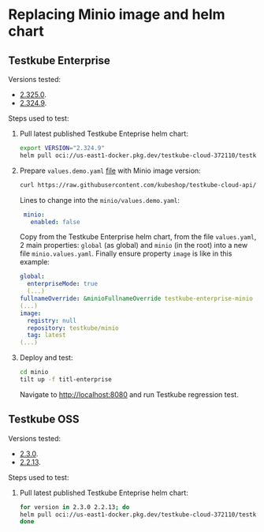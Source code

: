 # Replacing Minio image and helm chart

## Testkube Enterprise

Versions tested:

* [2.325.0](https://console.cloud.google.com/artifacts/docker/testkube-cloud-372110/us-east1/testkube/testkube-enterprise/sha256:269069768a5d38ad8fa4f431d32d1cd37379a45eacbe6dfa3d37e0f0d8c7e8fa?inv=1&invt=Abp0OQ&project=testkube-cloud-372110&supportedpurview=project).
* [2.324.9](https://console.cloud.google.com/artifacts/docker/testkube-cloud-372110/us-east1/testkube/testkube-enterprise/sha256:1b100d4779503afc4a93c89cbc74809b56b48d4022fbe7325f3db4cd90bf4c93?inv=1&invt=Abp0OQ&project=testkube-cloud-372110&supportedpurview=project).

Steps used to test:

1. Pull latest published Testkube Enteprise helm chart:

   ```bash
   export VERSION="2.324.9"
   helm pull oci://us-east1-docker.pkg.dev/testkube-cloud-372110/testkube/testkube-enterprise --version $VERSION --untar -d charts/tke-$VERSION
   ```

2. Prepare `values.demo.yaml` [file](https://github.com/kubeshop/testkube-cloud-api/blob/main/helm/values.demo.yaml) with Minio image version:

   ```bash
   curl https://raw.githubusercontent.com/kubeshop/testkube-cloud-api/refs/heads/main/helm/values.demo.yaml?token=[YOUR_TOKEN] -o minio/values.demo.yaml
   ```

   Lines to change into the `minio/values.demo.yaml`:

   ```yaml
    minio:
      enabled: false
   ```

   Copy from the Testkube Enterprise helm chart, from the file `values.yaml`, 2 main properties: `global` (as global) and `minio` (in the root) into a new file `minio.values.yaml`. Finally ensure property `image` is like in this example:

   ```yaml
   global:
     enterpriseMode: true
     (...)
   fullnameOverride: &minioFullnameOverride testkube-enterprise-minio
   (...)
   image:
     registry: null
     repository: testkube/minio
     tag: latest
   (...)
   ```

3. Deploy and test:

   ```bash
   cd minio
   tilt up -f titl-enterprise
   ```

   Navigate to <http://localhost:8080> and run Testkube regression test.

## Testkube OSS

Versions tested:

* [2.3.0](https://console.cloud.google.com/artifacts/docker/testkube-cloud-372110/us-east1/testkube/testkube/sha256:ae338a5125b9f5791652360be1602207203b3bd0fea41c7bf937fe2b13f80111?inv=1&invt=Abp0OQ&project=testkube-cloud-372110&supportedpurview=project).
* [2.2.13](https://console.cloud.google.com/artifacts/docker/testkube-cloud-372110/us-east1/testkube/testkube/sha256:9154e9dd8e92b6cf5a3e1dc31bdd7168dd36895e9884737b41ecf851773f0da4?inv=1&invt=Abp0OQ&project=testkube-cloud-372110&supportedpurview=project).

Steps used to test:

1. Pull latest published Testkube Enteprise helm chart:

   ```bash
   for version in 2.3.0 2.2.13; do
   helm pull oci://us-east1-docker.pkg.dev/testkube-cloud-372110/testkube/testkube --version $version --untar -d charts/tkoss-$version
   done
   ```
